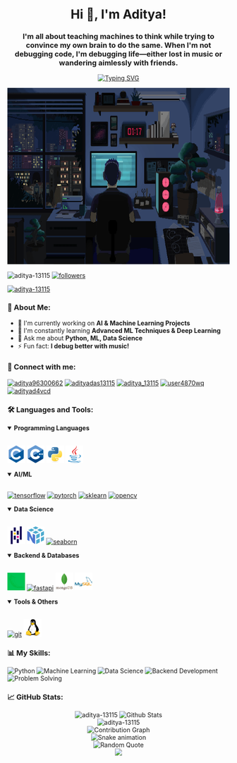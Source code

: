 <h1 align="center">Hi 👋, I'm Aditya!</h1>
<h3 align="center">I'm all about teaching machines to think while trying to convince my own brain to do the same. When I'm not debugging code, I'm debugging life—either lost in music or wandering aimlessly with friends.</h3>

<!-- Animated typing effect -->
<p align="center">
  <a href="https://github.com/DenverCoder1/readme-typing-svg"><img src="https://readme-typing-svg.herokuapp.com?font=Fira+Code&duration=3000&pause=1000&color=00FF00&center=true&vCenter=true&width=500&lines=Machine+Learning+Enthusiast;Python+Developer;Data+Science+Aficionado;AI+Explorer;Problem+Solver" alt="Typing SVG" /></a>
</p>

<div align="center">
  <img src="LofiAnimation.gif" height="400" width="100%" alt="gif banner" />
</div>

<!-- Cool profile views counter with custom styling -->
<p align="left"> 
  <img src="https://komarev.com/ghpvc/?username=aditya-13115&label=Profile%20views&color=00ff00&style=for-the-badge&logo=github" alt="aditya-13115" /> 
  <a href="https://github.com/aditya-13115?tab=followers">
    <img src="https://img.shields.io/github/followers/aditya-13115?label=Followers&style=for-the-badge&color=00ff00" alt="followers" />
  </a>
</p>

<!-- GitHub Trophies with dark theme -->
<p align="left"> <a href="https://github.com/ryo-ma/github-profile-trophy"><img src="https://github-profile-trophy.vercel.app/?username=aditya-13115&theme=matrix&column=7&margin-w=15&margin-h=15" alt="aditya-13115" /></a> </p>

<!-- About me section with emoji -->
<h3 align="left">🧠 About Me:</h3>
<ul>
  <li>🔭 I'm currently working on <b>AI & Machine Learning Projects</b></li>
  <li>🌱 I'm constantly learning <b>Advanced ML Techniques & Deep Learning</b></li>
  <li>💬 Ask me about <b>Python, ML, Data Science</b></li>
  <li>⚡ Fun fact: <b>I debug better with music!</b></li>
</ul>

<h3 align="left">🔗 Connect with me:</h3>
<p align="left">
<a href="https://twitter.com/aditya96300662" target="blank"><img align="center" src="https://cdn.simpleicons.org/x/00ff00" alt="aditya96300662" height="30" width="40" /></a>
<a href="https://linkedin.com/in/adityadas13115" target="blank"><img align="center" src="https://raw.githubusercontent.com/rahuldkjain/github-profile-readme-generator/master/src/images/icons/Social/linked-in-alt.svg" alt="adityadas13115" height="30" width="40" /></a>
<a href="https://instagram.com/aditya_13115" target="blank"><img align="center" src="https://raw.githubusercontent.com/rahuldkjain/github-profile-readme-generator/master/src/images/icons/Social/instagram.svg" alt="aditya_13115" height="30" width="40" /></a>
<a href="https://www.leetcode.com/user4870wq" target="blank"><img align="center" src="https://raw.githubusercontent.com/rahuldkjain/github-profile-readme-generator/master/src/images/icons/Social/leet-code.svg" alt="user4870wq" height="30" width="40" /></a>
<a href="https://auth.geeksforgeeks.org/user/adityad4vcd" target="blank"><img align="center" src="https://raw.githubusercontent.com/rahuldkjain/github-profile-readme-generator/master/src/images/icons/Social/geeks-for-geeks.svg" alt="adityad4vcd" height="30" width="40" /></a>
</p>

<!-- Languages and Tools with categorization -->
<h3 align="left">🛠️ Languages and Tools:</h3>

<details open>
<summary><b>Programming Languages</b></summary>
<br>
<p align="left">
  <a href="https://www.cprogramming.com/" target="_blank"><img src="https://raw.githubusercontent.com/devicons/devicon/master/icons/c/c-original.svg" alt="c" width="40" height="40"/></a> 
  <a href="https://www.w3schools.com/cpp/" target="_blank"><img src="https://raw.githubusercontent.com/devicons/devicon/master/icons/cplusplus/cplusplus-original.svg" alt="cplusplus" width="40" height="40"/></a> 
  <a href="https://www.python.org" target="_blank"><img src="https://raw.githubusercontent.com/devicons/devicon/master/icons/python/python-original.svg" alt="python" width="40" height="40"/></a> 
  <a href="https://www.java.com" target="_blank"><img src="https://raw.githubusercontent.com/devicons/devicon/master/icons/java/java-original.svg" alt="java" width="40" height="40"/></a> 
</p>
</details>

<details open>
<summary><b>AI/ML</b></summary>
<br>
<p align="left">
  <a href="https://www.tensorflow.org" target="_blank"><img src="https://www.vectorlogo.zone/logos/tensorflow/tensorflow-icon.svg" alt="tensorflow" width="40" height="40"/></a> 
  <a href="https://pytorch.org/" target="_blank"><img src="https://www.vectorlogo.zone/logos/pytorch/pytorch-icon.svg" alt="pytorch" width="40" height="40"/></a> 
  <a href="https://scikit-learn.org/" target="_blank"><img src="https://upload.wikimedia.org/wikipedia/commons/0/05/Scikit_learn_logo_small.svg" alt="sklearn" width="40" height="40"/></a> 
  <a href="https://opencv.org/" target="_blank"><img src="https://www.vectorlogo.zone/logos/opencv/opencv-icon.svg" alt="opencv" width="40" height="40"/></a>
</p>
</details>

<details open>
<summary><b>Data Science</b></summary>
<br>
<p align="left">
  <a href="https://pandas.pydata.org/" target="_blank"><img src="https://raw.githubusercontent.com/devicons/devicon/master/icons/pandas/pandas-original.svg" alt="pandas" width="40" height="40"/></a> 
  <a href="https://numpy.org/" target="_blank"><img src="https://raw.githubusercontent.com/devicons/devicon/master/icons/numpy/numpy-original.svg" alt="numpy" width="40" height="40"/></a> 
  <a href="https://seaborn.pydata.org/" target="_blank"><img src="https://seaborn.pydata.org/_images/logo-mark-lightbg.svg" alt="seaborn" width="40" height="40"/></a> 
</p>
</details>

<details open>
<summary><b>Backend & Databases</b></summary>
<br>
<p align="left">
  <a href="https://flask.palletsprojects.com/" target="_blank"><img src="https://raw.githubusercontent.com/devicons/devicon/master/icons/flask/flask-original.svg" alt="flask" width="40" height="40" style="filter: invert(48%) sepia(88%) saturate(750%) hue-rotate(100deg) brightness(90%) contrast(100%)"/></a>
  <a href="https://fastapi.tiangolo.com/" target="_blank"><img src="https://cdn.jsdelivr.net/gh/devicons/devicon/icons/fastapi/fastapi-original.svg" alt="fastapi" width="40" height="40"/></a>
  <a href="https://www.mongodb.com/" target="_blank"><img src="https://raw.githubusercontent.com/devicons/devicon/master/icons/mongodb/mongodb-original-wordmark.svg" alt="mongodb" width="40" height="40"/></a>
  <a href="https://www.mysql.com/" target="_blank"><img src="https://raw.githubusercontent.com/devicons/devicon/master/icons/mysql/mysql-original-wordmark.svg" alt="mysql" width="40" height="40"/></a>
</p>
</details>

<details open>
<summary><b>Tools & Others</b></summary>
<br>
<p align="left">
  <a href="https://git-scm.com/" target="_blank"><img src="https://www.vectorlogo.zone/logos/git-scm/git-scm-icon.svg" alt="git" width="40" height="40"/></a>
  <a href="https://www.linux.org/" target="_blank"><img src="https://raw.githubusercontent.com/devicons/devicon/master/icons/linux/linux-original.svg" alt="linux" width="40" height="40"/></a>
</p>
</details>

<!-- Skill bars with green theme -->
<h3 align="left">📊 My Skills:</h3>
<p align="left">
  <img src="https://img.shields.io/badge/Python-★★★★★-00ff00?style=for-the-badge&logo=python&logoColor=white" alt="Python" />
  <img src="https://img.shields.io/badge/Machine_Learning-★★★★☆-00ff00?style=for-the-badge&logo=tensorflow&logoColor=white" alt="Machine Learning" />
  <img src="https://img.shields.io/badge/Data_Science-★★★★☆-00ff00?style=for-the-badge&logo=jupyter&logoColor=white" alt="Data Science" />
  <img src="https://img.shields.io/badge/Backend_Development-★★★☆☆-00ff00?style=for-the-badge&logo=flask&logoColor=white" alt="Backend Development" />
  <img src="https://img.shields.io/badge/Problem_Solving-★★★★★-00ff00?style=for-the-badge&logo=leetcode&logoColor=white" alt="Problem Solving" />
</p>

<!-- GitHub Stats with enhanced styling -->
<h3 align="left">📈 GitHub Stats:</h3>

<div align="center">
  <img height="180em" src="https://github-readme-stats.vercel.app/api/top-langs?username=aditya-13115&show_icons=true&locale=en&layout=compact&theme=chartreuse-dark&title_color=00ff00&text_color=00ff00" alt="aditya-13115" />
  <img height="180em" src="https://github-readme-stats.vercel.app/api?username=aditya-13115&show_icons=true&theme=chartreuse-dark&locale=en&title_color=00ff00&text_color=ffffff&icon_color=00ff00&hide_border=true" alt="Github Stats" />
</div>

<div align="center">
  <img height="180em" src="https://github-readme-streak-stats.herokuapp.com/?user=aditya-13115&theme=chartreuse-dark&hide_border=true" alt="aditya-13115" />
</div>

<div align="center">
  <img height="300em" src="https://github-readme-activity-graph.vercel.app/graph?username=aditya-13115&theme=github-dark&color=00ff00&line=00ff00&point=ffffff&area=true&hide_border=false" alt="Contribution Graph"/>
</div>

<!-- Snake animation -->
<div align="center">
  <img src="https://github.com/aditya-13115/aditya-13115/blob/output/github-contribution-grid-snake-dark.svg" alt="Snake animation" />
</div>

<!-- Quote -->
<div align="center">
  <img src="https://quotes-github-readme.vercel.app/api?type=horizontal&theme=chartreuse-dark" alt="Random Quote" />
</div>

<!-- Footer -->
<div align="center">
  <img src="https://capsule-render.vercel.app/api?type=waving&color=00ff00&height=120&section=footer" />
</div>
